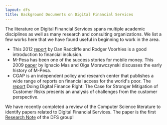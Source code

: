 ```yaml
---
layout: dfs
title: Background Documents on Digital Financial Services
---
```


The literature on Digital Financial Services spans multiple academic disciplines as well as many research and consulting organizations.  We list a few works here that we have found useful in beginning to work in the area.

* This 2012 [report][BMGF2012] by Dan Radcliffe and Rodger Voorhies is a good introduction to financial inclusion. 
* M-Pesa has been one of the success stories for mobile money.  This 2009 [paper][Mas2009] by Ignacio Mas and Olga Morawczynski discusses the early history of M-Pesa.
* CGAP is an independent policy and research center that publishes a wide range of reports on financial access for the world's poor.  The [report][CGAP_DDFR] Doing Digital Finance Right: The Case for Stronger Mitigation of Customer Risks  presents an analysis of challenges from the customer perspective.

We have recently completed a review of the Computer Science literature to identify papers related to Digital Financial Services.  The paper is the first [Research Note][UWDFS001] of the DFS group!

 [UWDFS001]: http://ictd.cs.washington.edu/docs/review-computer-science-v0_1.pdf
 [Mas2009]: http://www.mitpressjournals.org/doi/pdf/10.1162/itgg.2009.4.2.77
 [CGAP_DDFR]: http://www.cgap.org/publications/doing-digital-finance-right
 [BMGF2012]: https://www.responsiblefinanceforum.org/wp-content/uploads/Pathway_Financial_Inclusion.pdf